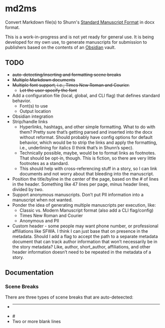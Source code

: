 # md2ms

Convert Markdown file(s) to Shunn's [Standard Manuscript Format](https://www.shunn.net/format/story/1/) in docx format.

This is a work-in-progress and is not yet ready for general use. It is being developed for my own use, to generate manuscripts for submission to publishers based on the contents of an [Obsidian](https://obsidian.md/) vault.

## TODO

- ~~auto-detecting/inserting and formatting scene breaks~~
- ~~Multiple Markdown documents~~
- ~~Multiple font support, i.e., Times New Roman and Courier.~~
	- ~~Let the user specify the font~~
- Add a configuration file (local, global, and CLI flag) that defines standard behavior.
	- Font(s) to use
	- Output location
- Obsidian integration
- Strip/handle links
	- Hyperlinks, hashtags, and other simple formatting. What to do with them? Pretty sure that’s getting parsed and inserted into the docx without reformat. Should probably have config options for default behavior, which would be to strip the links and apply the formatting, i.e., underlining for italics (I think that’s in Shunn’s spec).
	- Technically possible, maybe, would be to format links as footnotes. That should be opt-in, though. This is fiction, so there are very little footnotes as a standard.
	- This should help with cross-referencing stuff in a story, so I can link documents and not worry about that bleeding into the manuscript.
- Position the title/byline in the center of the page, based on the # of lines in the header. Something like 47 lines per page, minus header lines, divided by two.
- Support anonymous manuscripts. Don’t put PII information into a manuscript when not wanted.
- Ponder the idea of generating multiple manuscripts per execution, like:
	- Classic vs. Modern Manuscript format (also add a CLI flag/config)
	- Times New Roman and Courier
	- Anonymous and PII
- Custom header - some people may want phone number, or professional affiliations like SFWA. I think I can just base that on presence in the metadata. Should I add a flag to accept the path to a separate metadata document that can track author information that won’t necessarily be in the story metadata? Like, author, short_author, affiliations, and other header information doesn’t need to be repeated in the metadata of a story.

## Documentation

### Scene Breaks

There are three types of scene breaks that are auto-deteected:
- * * *
- \#
- Two or more blank lines
